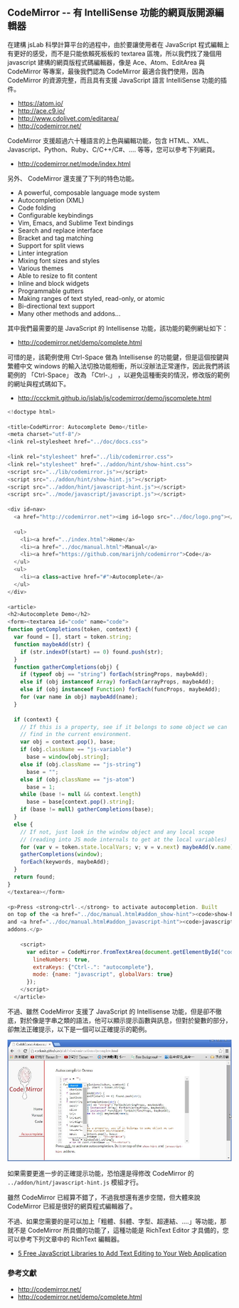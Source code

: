 ## CodeMirror -- 有 IntelliSense 功能的網頁版開源編輯器

在建構 jsLab 科學計算平台的過程中，由於要讓使用者在 JavaScript 程式編輯上有更好的感受，而不是只能依賴死板板的 textarea 區塊，所以我們找了幾個用 javascript 建構的網頁版程式碼編輯器，像是 Ace、Atom、EditArea 與 CodeMirror 等專案，最後我們認為 CodeMirror 最適合我們使用，因為 CodeMirror 的資源完整，而且具有支援 JavaScript 語言 IntelliSense 功能的插件。

* <https://atom.io/>
* <http://ace.c9.io/>
* <http://www.cdolivet.com/editarea/>
* <http://codemirror.net/>

CodeMirror 支援超過六十種語言的上色與編輯功能，包含 HTML、XML、Javascript、Python、Ruby、C/C++/C#、.... 等等，您可以參考下列網頁。

* <http://codemirror.net/mode/index.html>

另外、 CodeMirror 還支援了下列的特色功能。

* A powerful, composable language mode system
* Autocompletion (XML)
* Code folding
* Configurable keybindings
* Vim, Emacs, and Sublime Text bindings
* Search and replace interface
* Bracket and tag matching
* Support for split views
* Linter integration
* Mixing font sizes and styles
* Various themes
* Able to resize to fit content
* Inline and block widgets
* Programmable gutters
* Making ranges of text styled, read-only, or atomic
* Bi-directional text support
* Many other methods and addons...

其中我們最需要的是 JavaScript 的 Intellisense 功能，該功能的範例網址如下：

* <http://codemirror.net/demo/complete.html>

可惜的是，該範例使用 Ctrl-Space 做為 Intellisense 的功能鍵，但是這個按鍵與繁體中文 windows 的輸入法切換功能相衝，所以沒辦法正常運作，因此我們將該範例的 「Ctrl-Space」 改為 「Ctrl-.」 ，以避免這種衝突的情況，修改版的範例的網址與程式碼如下。

* <http://ccckmit.github.io/jslab/js/codemirror/demo/jscomplete.html>

```javascript
<!doctype html>

<title>CodeMirror: Autocomplete Demo</title>
<meta charset="utf-8"/>
<link rel=stylesheet href="../doc/docs.css">

<link rel="stylesheet" href="../lib/codemirror.css">
<link rel="stylesheet" href="../addon/hint/show-hint.css">
<script src="../lib/codemirror.js"></script>
<script src="../addon/hint/show-hint.js"></script>
<script src="../addon/hint/javascript-hint.js"></script>
<script src="../mode/javascript/javascript.js"></script>

<div id=nav>
  <a href="http://codemirror.net"><img id=logo src="../doc/logo.png"></a>

  <ul>
    <li><a href="../index.html">Home</a>
    <li><a href="../doc/manual.html">Manual</a>
    <li><a href="https://github.com/marijnh/codemirror">Code</a>
  </ul>
  <ul>
    <li><a class=active href="#">Autocomplete</a>
  </ul>
</div>

<article>
<h2>Autocomplete Demo</h2>
<form><textarea id="code" name="code">
function getCompletions(token, context) {
  var found = [], start = token.string;
  function maybeAdd(str) {
    if (str.indexOf(start) == 0) found.push(str);
  }
  function gatherCompletions(obj) {
    if (typeof obj == "string") forEach(stringProps, maybeAdd);
    else if (obj instanceof Array) forEach(arrayProps, maybeAdd);
    else if (obj instanceof Function) forEach(funcProps, maybeAdd);
    for (var name in obj) maybeAdd(name);
  }

  if (context) {
    // If this is a property, see if it belongs to some object we can
    // find in the current environment.
    var obj = context.pop(), base;
    if (obj.className == "js-variable")
      base = window[obj.string];
    else if (obj.className == "js-string")
      base = "";
    else if (obj.className == "js-atom")
      base = 1;
    while (base != null && context.length)
      base = base[context.pop().string];
    if (base != null) gatherCompletions(base);
  }
  else {
    // If not, just look in the window object and any local scope
    // (reading into JS mode internals to get at the local variables)
    for (var v = token.state.localVars; v; v = v.next) maybeAdd(v.name);
    gatherCompletions(window);
    forEach(keywords, maybeAdd);
  }
  return found;
}
</textarea></form>

<p>Press <strong>ctrl-.</strong> to activate autocompletion. Built
on top of the <a href="../doc/manual.html#addon_show-hint"><code>show-hint</code></a>
and <a href="../doc/manual.html#addon_javascript-hint"><code>javascript-hint</code></a>
addons.</p>

    <script>
      var editor = CodeMirror.fromTextArea(document.getElementById("code"), {
        lineNumbers: true,
        extraKeys: {"Ctrl-.": "autocomplete"},
        mode: {name: "javascript", globalVars: true}
      });
    </script>
  </article>
```

不過、雖然 CodeMirror 支援了 JavaScript 的 Intellisense 功能，但是卻不徹底，對於像是字串之類的語法，他可以顯示提示函數與訊息，但對於變數的部分，卻無法正確提示，以下是一個可以正確提示的範例。

![圖、CodeMirror 可以正確提示的 JavaScript 編輯範例](../img/CodeMirrorJsComplete.jpg)

如果需要更進一步的正確提示功能，恐怕還是得修改 CodeMirror 的 `../addon/hint/javascript-hint.js` 模組才行。

雖然 CodeMirror 已經算不錯了，不過我想還有進步空間，但大體來說 CodeMirror 已經是很好的網頁程式編輯器了。

不過、如果您需要的是可以加上「粗體、斜體、字型、超連結、....」等功能，那就不是 CodeMirror 所具備的功能了，這種功能是 RichText Editor 才具備的，您可以參考下列文章中的 RichText 編輯器。

* [5 Free JavaScript Libraries to Add Text Editing to Your Web Application](http://blog.smartbear.com/programming/five-free-javascript-libraries-to-add-text-editing-to-your-web-application/)


### 參考文獻
* <http://codemirror.net/>
* <http://codemirror.net/demo/complete.html>

